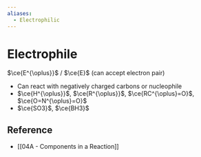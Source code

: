 ```yaml
---
aliases:
  - Electrophilic
---
```


# Electrophile

$\ce{E^{\oplus}}$ / $\ce{E}$ (can accept electron pair)

- Can react with negatively charged carbons or nucleophile
- $\ce{H^{\oplus}}$, $\ce{R^{\oplus}}$, $\ce{RC^{\oplus}=O}$, $\ce{O=N^{\oplus}=O}$
- $\ce{SO3}$, $\ce{BH3}$

## Reference

- [[04A - Components in a Reaction]]

